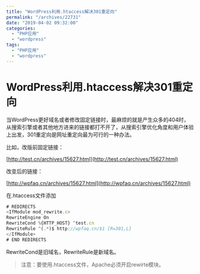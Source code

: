 ```yaml
---
title: "WordPress利用.htaccess解决301重定向"
permalink: "/archives/22731"
date: "2019-04-02 09:32:00"
categories: 
  - "PHP应用"
  - "wordpress"
tags: 
  - "PHP应用"
  - "wordpress"
---
```


# WordPress利用.htaccess解决301重定向

当WordPress更好域名或者修改固定链接时，最麻烦的就是产生众多的404时，从搜索引擎或者其他地方进来的链接都打不开了，从搜索引擎优化角度和用户体验上出发，301重定向是网址重定向最为可行的一种办法。

比如，改版前固定链接：

[http://test.cn/archives/15627.html](http://test.cn/archives/15627.html)

改变后的链接：

[http://wpfaq.cn/archives/15627.html](http://wpfaq.cn/archives/15627.html)

在.htaccess文件添加

``` js 
# REDIRECTS
<IfModule mod_rewrite.c>
RewriteEngine On
RewriteCond %{HTTP_HOST} ^test.cn
RewriteRule ^(.*)$ http://wpfaq.cn/$1 [R=301,L]
</IfModule>
# END REDIRECTS 
```

RewriteCond是旧域名，RewriteRule是新域名。

> 注意：要使用.htaccess文件，Apache必须开启rewirte模块。
